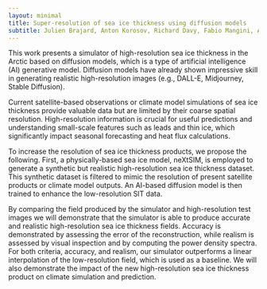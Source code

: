 ```yaml
---
layout: minimal
title: Super-resolution of sea ice thickness using diffusion models
subtitle: Julien Brajard, Anton Korosov, Richard Davy, Fabio Mangini, Adrien Perrin, Yiguo Wang
---
```


This work presents a simulator of high-resolution sea ice thickness in the Arctic based on diffusion models, which is a type of artificial intelligence (AI) generative model. 
Diffusion models have already shown impressive skill in generating realistic high-resolution images (e.g., DALL-E, Midjourney, Stable Diffusion).

Current satellite-based observations or climate model simulations of sea ice thickness provide valuable data but are limited by their coarse spatial resolution. 
High-resolution information is crucial for useful predictions and understanding small-scale features such as leads and thin ice, 
which significantly impact seasonal forecasting and heat flux calculations.

To increase the resolution of sea ice thickness products, we propose the following. 
First, a physically-based sea ice model, neXtSIM, is employed to generate a synthetic but realistic high-resolution sea ice thickness dataset. 
This synthetic dataset is filtered to mimic the resolution of present satellite products or climate model outputs. 
An AI-based diffusion model is then trained to enhance the low-resolution SIT data. 

By comparing the field produced by the simulator and high-resolution test images we will demonstrate that the simulator is able to produce 
accurate and realistic high-resolution sea ice thickness fields. Accuracy is demonstrated by assessing the error of the reconstruction, 
while realism is assessed by visual inspection and by computing the power density spectra. 
For both criteria, accuracy, and realism, our simulator outperforms a linear interpolation of the low-resolution field, which is used as a baseline. 
We will also demonstrate the impact of the new high-resolution sea ice thickness product on climate simulation and prediction.
